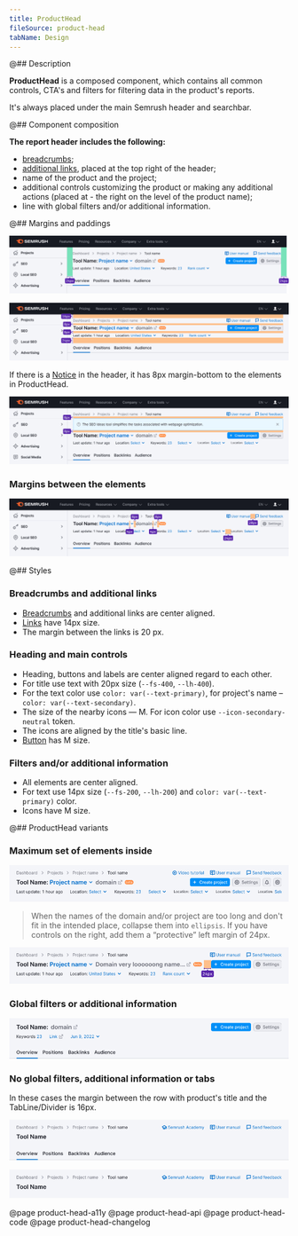 ```yaml
---
title: ProductHead
fileSource: product-head
tabName: Design
---
```


@## Description

**ProductHead** is a composed component, which contains all common controls, CTA's and filters for filtering data in the product's reports.

It's always placed under the main Semrush header and searchbar.

@## Component composition

**The report header includes the following:**

- [breadcrumbs](/components/breadcrumbs/);
- [additional links](/patterns/links-order), placed at the top right of the header;
- name of the product and the project;
- additional controls customizing the product or making any additional actions (placed at - the right on the level of the product name);
- line with global filters and/or additional information.

@## Margins and paddings

![product-head paddings](static/padding-left-right.png)

![product-head margins](static/margins.png)

If there is a [Notice](/components/notice/) in the header, it has 8px margin-bottom to the elements in ProductHead.

![product-head notice-margins](static/notice-margins.png)

### Margins between the elements

![product-head element sizes](static/elements-margins.png)

@## Styles

### Breadcrumbs and additional links

- [Breadcrumbs](/components/breadcrumbs/) and additional links are center aligned.
- [Links](/components/link/) have 14px size.
- The margin between the links is 20 px.

### Heading and main controls

- Heading, buttons and labels are center aligned regard to each other.
- For title use text with 20px size (`--fs-400`, `--lh-400`).
- For the text color use `color: var(--text-primary)`, for project's name – `color: var(--text-secondary)`.
- The size of the nearby icons — M. For icon color use `--icon-secondary-neutral` token.
- The icons are aligned by the title's basic line.
- [Button](/components/button/) has M size.

### Filters and/or additional information

- All elements are center aligned.
- For text use 14px size (`--fs-200`, `--lh-200`) and `color: var(--text-primary)` color.
- Icons have M size.

@## ProductHead variants

### Maximum set of elements inside

![max element product-head](static/max-info.png)

> When the names of the domain and/or project are too long and don't fit in the intended place, collapse them into `ellipsis`. If you have controls on the right, add them a “protective” left margin of 24px.

![title in ellipsis and controls margin](static/ellipsis-and-margin.png)

### Global filters or additional information

![short product-head](static/short-info.png)

### No global filters, additional information or tabs

In these cases the margin between the row with product's title and the TabLine/Divider is 16px.

![product-head without filters](static/without-filters.png)

![product-head without filters](static/min-info.png)

@page product-head-a11y
@page product-head-api
@page product-head-code
@page product-head-changelog
